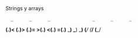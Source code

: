 Strings y arrays













      _      _      _                _      _      _
   __(.)< __(.)> __(.)=            >(.)__ <(.)__ =(.)__
   \___)  \___)  \___)              (___/  (___/  (___/ 
